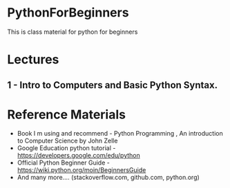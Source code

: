 # PythonForBeginners
This is class material for python for beginners

# Lectures 
## 1 - Intro to Computers and Basic Python Syntax.


# Reference Materials
* Book I m using and recommend - Python Programming , An introduction to Computer Science by John Zelle
* Google Education python tutorial - https://developers.google.com/edu/python
* Official Python Beginner Guide - https://wiki.python.org/moin/BeginnersGuide
* And many more…. (stackoverflow.com, github.com, python.org)
